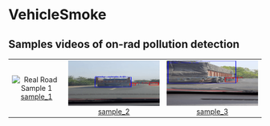 # VehicleSmoke

## Samples videos of on-rad pollution detection

||||
| :-----: | :-: | :-: |
| ![Real Road Sample 1](preview/sample_1.gif) [sample_1](https://github.com/srimantacse/VehicleSmoke/videos/sample_1.mp4) | ![Real Road Sample 2](preview/sample_2.gif) [sample_2](https://github.com/srimantacse/VehicleSmoke/videos/sample_2.mp4) | ![Real Road Sample 3](preview/sample_3.gif) [sample_3](https://github.com/srimantacse/VehicleSmoke/videos/sample_3.mp4) |||
